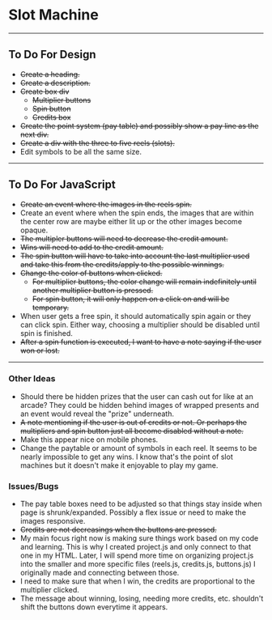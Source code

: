 # Slot Machine

***

## To Do For Design

- ~~Create a heading.~~
- ~~Create a description.~~
- ~~Create box div~~
  - ~~Multiplier buttons~~
  - ~~Spin button~~
  - ~~Credits box~~
- ~~Create the point system (pay table) and possibly show a pay line as the next div.~~
- ~~Create a div with the three to five reels (slots).~~
- Edit symbols to be all the same size.

***

## To Do For JavaScript

- ~~Create an event where the images in the reels spin.~~
- Create an event where when the spin ends, the images that are within the center row are maybe either lit up or the other images become opaque.
- ~~The multipler buttons will need to decrease the credit amount.~~
- ~~Wins will need to add to the credit amount.~~
- ~~The spin button will have to take into account the last multiplier used and take this from the credits/apply to the possible winnings.~~
- ~~Change the color of buttons when clicked.~~
  - ~~For multiplier buttons, the color change will remain indefinitely until another multiplier button is pressed.~~
  - ~~For spin button, it will only happen on a click on and will be temporary.~~
- When user gets a free spin, it should automatically spin again or they can click spin. Either way, choosing a multiplier should be disabled until spin is finished.
- ~~After a spin function is executed, I want to have a note saying if the user won or lost.~~ 

***

### Other Ideas

- Should there be hidden prizes that the user can cash out for like at an arcade? They could be hidden behind images of wrapped presents and an event would reveal the "prize" underneath.
- ~~A note mentioning if the user is out of credits or not. Or perhaps the multipliers and spin button just all become disabled without a note.~~
- Make this appear nice on mobile phones.
- Change the paytable or amount of symbols in each reel. It seems to be nearly impossible to get any wins. I know that's the point of slot machines but it doesn't make it enjoyable to play my game.

### Issues/Bugs

- The pay table boxes need to be adjusted so that things stay inside when page is shrunk/expanded. Possibly a flex issue or need to make the images responsive.
- ~~Credits are not decreasings when the buttons are pressed.~~
- My main focus right now is making sure things work based on my code and learning. This is why I created project.js and only connect to that one in my HTML. Later, I will spend more time on organizing project.js into the smaller and more specific files (reels.js, credits.js, buttons.js) I originally made and connecting between those.
- I need to make sure that when I win, the credits are proportional to the multiplier clicked.
- The message about winning, losing, needing more credits, etc. shouldn't shift the buttons down everytime it appears.
